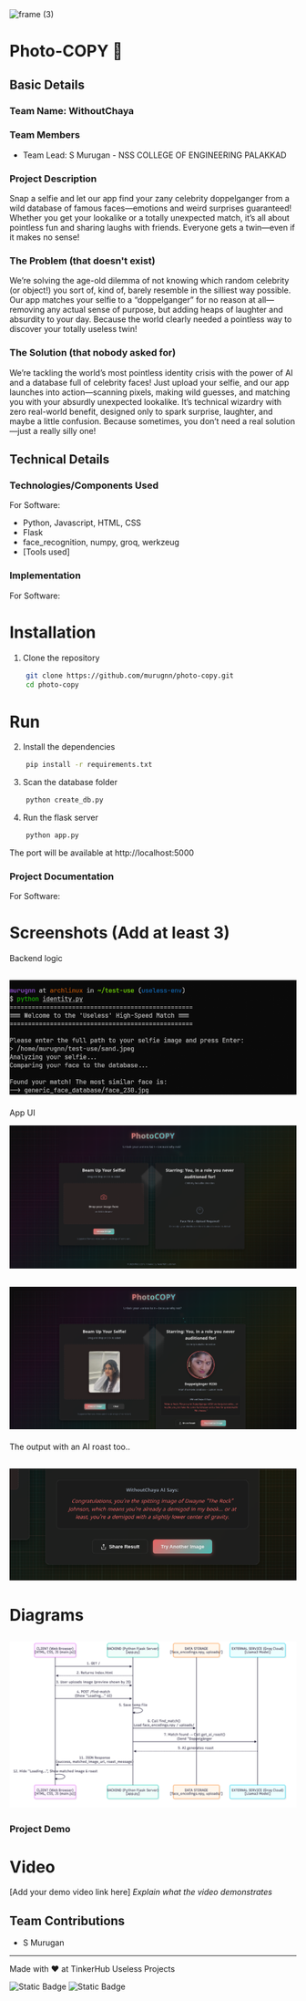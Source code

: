 <img width="3188" height="1202" alt="frame (3)" src="https://github.com/user-attachments/assets/517ad8e9-ad22-457d-9538-a9e62d137cd7" />


# Photo-COPY 🎯


## Basic Details
### Team Name: WithoutChaya


### Team Members
- Team Lead: S Murugan - NSS COLLEGE OF ENGINEERING PALAKKAD

### Project Description

Snap a selfie and let our app find your zany celebrity doppelganger from a wild database of famous faces—emotions and weird surprises guaranteed! Whether you get your lookalike or a totally unexpected match, it’s all about pointless fun and sharing laughs with friends. Everyone gets a twin—even if it makes no sense!

### The Problem (that doesn't exist)

We’re solving the age-old dilemma of not knowing which random celebrity (or object!) you sort of, kind of, barely resemble in the silliest way possible. Our app matches your selfie to a “doppelganger” for no reason at all—removing any actual sense of purpose, but adding heaps of laughter and absurdity to your day. Because the world clearly needed a pointless way to discover your totally useless twin!

### The Solution (that nobody asked for)

We’re tackling the world’s most pointless identity crisis with the power of AI and a database full of celebrity faces! Just upload your selfie, and our app launches into action—scanning pixels, making wild guesses, and matching you with your absurdly unexpected lookalike. It’s technical wizardry with zero real-world benefit, designed only to spark surprise, laughter, and maybe a little confusion. Because sometimes, you don’t need a real solution—just a really silly one!

## Technical Details
### Technologies/Components Used
For Software:
- Python, Javascript, HTML, CSS
- Flask
- face_recognition, numpy, groq, werkzeug
- [Tools used]

### Implementation
For Software:
# Installation

1. Clone the repository

```bash
    git clone https://github.com/murugnn/photo-copy.git
    cd photo-copy
```

# Run

2. Install the dependencies

```bash
    pip install -r requirements.txt
```

3. Scan the database folder

```bash
    python create_db.py
```

4. Run the flask server

```bash
    python app.py
```

The port will be available at http://localhost:5000

### Project Documentation
For Software:

# Screenshots (Add at least 3)

Backend logic

![Description](assets/test3.png)
---
App UI

![Description](assets/test1.png)

![Description](assets/test2.png)
---
The output with an AI roast too..

![Description](assets/test4.png)
---
# Diagrams

![Description](assets/processflow.png)
---
### Project Demo
# Video
[Add your demo video link here]
*Explain what the video demonstrates*

## Team Contributions
- S Murugan

---
Made with ❤️ at TinkerHub Useless Projects 

![Static Badge](https://img.shields.io/badge/TinkerHub-24?color=%23000000&link=https%3A%2F%2Fwww.tinkerhub.org%2F)
![Static Badge](https://img.shields.io/badge/UselessProjects--25-25?link=https%3A%2F%2Fwww.tinkerhub.org%2Fevents%2FQ2Q1TQKX6Q%2FUseless%2520Projects)




